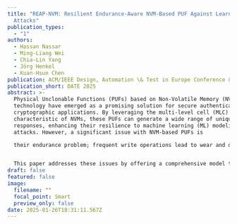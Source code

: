 ```yaml
---
title: "REAP-NVM: Resilient Endurance-Aware NVM-Based PUF Against Learning-Based
  Attacks"
publication_types:
  - "1"
authors:
  - Hassan Nassar
  - Ming-Liang Wei
  - Chia-Lin Yang
  - Jörg Henkel
  - Kuan-Hsun Chen
publication: ACM/IEEE Design, Automation \& Test in Europe Conference & Exhibition
publication_short: DATE 2025
abstract: >-
  Physical Unclonable Functions (PUFs) based on Non-Volatile Memory (NVM)
  technology have emerged as a promising solution for secure authentication and
  cryptographic applications. By leveraging the multi-level cell (MLC)
  characteristic of NVMs, these PUFs can generate a wide range of unique
  responses, enhancing their resilience to machine learning (ML) modeling
  attacks. However, a significant issue with NVM-based PUFs is

  their endurance problem; frequent write operations lead to wear and degradation over time, reducing the reliability and lifespan of the PUF.


  This paper addresses these issues by offering a comprehensive model to predict and analyze the effects of endurance changes on NVM PUFs. This model provides insights into how wear impacts the PUF’s quality and helps in designing more robust PUFs. Building on this model, we present a novel design for NVM PUFs that significantly improves endurance. Our design approach incorporates advanced techniques to distribute write operations more evenly and reduce stress on individual cells. The result is an NVM PUF that demonstrates a 62× improvement in endurance compared to current state-of-the-art solutions while maintaining protection against learning-based attacks
draft: false
featured: false
image:
  filename: ""
  focal_point: Smart
  preview_only: false
date: 2025-01-26T18:31:11.567Z
---
```

